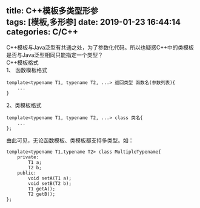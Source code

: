 title: C++模板多类型形参  
tags: [模板,多形参]
date: 2019-01-23 16:44:14
categories: C/C++
---
C++模板与Java泛型有共通之处，为了参数化代码。所以也疑惑C++中的类模板是否与Java泛型相同只能指定一个类型？  
C++模板格式  
1、 函数模板格式  
```
template<typename T1, typename T2, ...> 返回类型 函数名(参数列表){
    ...
}
```
2、类模板格式  
```
template<typename T1, typename T2, ...> class 类名{
    ...
};
```

<!-- more -->
  
由此可见，无论函数模板、类模板都支持多类型。如：
```
template<typename T1,typename T2> class MultipleTypename{
    private:
        T1 a;
        T2 b;
    public:
        void setA(T1 a);
        void setB(T2 b);
        T1 getA();
        T2 getB();
};
```
